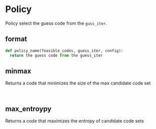 # Policy

Policy select the guess code from the `guss_iter`.



## format

```python
def policy_name(feasible_codes, guess_iter, config):
  return the guess code from the guess_iter
```



## minmax

Returns a code that minimizes the size of the max candidate code set

<br>

## max_entroypy

Returns a code that maximizes the entropy of candidate code sets

